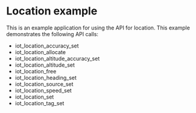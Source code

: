 Location example
===============

This is an example application for using the API for location. This example
demonstrates the following API calls:

- iot_location_accuracy_set
- iot_location_allocate
- iot_location_altitude_accuracy_set
- iot_location_altitude_set
- iot_location_free
- iot_location_heading_set
- iot_location_source_set
- iot_location_speed_set
- iot_location_set
- iot_location_tag_set

